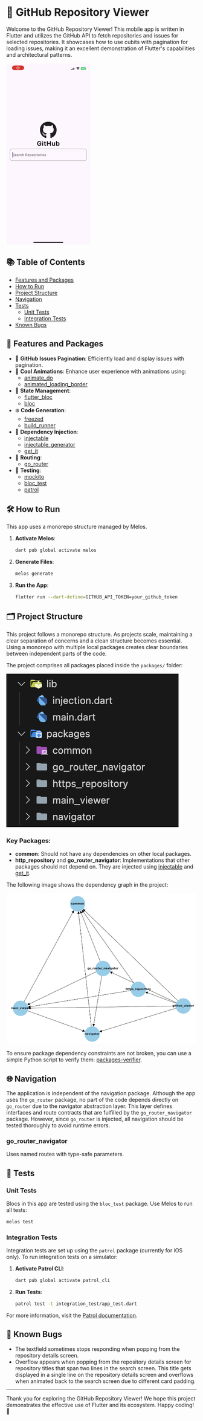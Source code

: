 # 📱 GitHub Repository Viewer

Welcome to the GitHub Repository Viewer! This mobile app is written in Flutter and utilizes the GitHub API to fetch repositories and issues for selected repositories. It showcases how to use cubits with pagination for loading issues, making it an excellent demonstration of Flutter's capabilities and architectural patterns.

![App Preview](readme_assets/app_preview.gif)

## 📚 Table of Contents

- [Features and Packages](#-features-and-packages)
- [How to Run](#-how-to-run)
- [Project Structure](#-project-structure)
- [Navigation](#-navigation)
- [Tests](#-tests)
  - [Unit Tests](#unit-tests)
  - [Integration Tests](#integration-tests)
- [Known Bugs](#-known-bugs)

## 🌟 Features and Packages

- 📄 **GitHub Issues Pagination**: Efficiently load and display issues with pagination.
- 🎨 **Cool Animations**: Enhance user experience with animations using:
  - [animate_do](https://pub.dev/packages/animate_do)
  - [animated_loading_border](https://pub.dev/packages/animated_loading_border)
- 🧱 **State Management**:
  - [flutter_bloc](https://pub.dev/packages/flutter_bloc)
  - [bloc](https://pub.dev/packages/bloc)
- ❄️ **Code Generation**:
  - [freezed](https://pub.dev/packages/freezed)
  - [build_runner](https://pub.dev/packages/build_runner)
- 💉 **Dependency Injection**:
  - [injectable](https://pub.dev/packages/injectable)
  - [injectable_generator](https://pub.dev/packages/injectable_generator)
  - [get_it](https://pub.dev/packages/get_it)
- 🚀 **Routing**:
  - [go_router](https://pub.dev/packages/go_router)
- 🧪 **Testing**:
  - [mockito](https://pub.dev/packages/mockito)
  - [bloc_test](https://pub.dev/packages/bloc_test)
  - [patrol](https://pub.dev/packages/patrol)

## 🛠 How to Run

This app uses a monorepo structure managed by Melos.

1. **Activate Melos**:
   ```bash
   dart pub global activate melos
   ```

2. **Generate Files**:
   ```bash
   melos generate
   ```

3. **Run the App**:
   ```bash
   flutter run --dart-define=GITHUB_API_TOKEN=your_github_token
   ```

## 🗂 Project Structure

This project follows a monorepo structure. As projects scale, maintaining a clear separation of concerns and a clean structure becomes essential. Using a monorepo with multiple local packages creates clear boundaries between independent parts of the code.

The project comprises all packages placed inside the `packages/` folder:

![Project Structure](readme_assets/project_structure.png)

### Key Packages:

- **common**: Should not have any dependencies on other local packages.
- **http_repository** and **go_router_navigator**: Implementations that other packages should not depend on. They are injected using [injectable](https://pub.dev/packages/injectable) and [get_it](https://pub.dev/packages/get_it).

The following image shows the dependency graph in the project:

![Dependency Graph](readme_assets/dependency_graph.png)

To ensure package dependency constraints are not broken, you can use a simple Python script to verify them: [packages-verifier](https://github.com/kmrosiek/packages-verifier).

## 🌐 Navigation

The application is independent of the navigation package. Although the app uses the `go_router` package, no part of the code depends directly on `go_router` due to the navigator abstraction layer. This layer defines interfaces and route contracts that are fulfilled by the `go_router_navigator` package. However, since `go_router` is injected, all navigation should be tested thoroughly to avoid runtime errors.

### go_router_navigator

Uses named routes with type-safe parameters.

## 🧪 Tests

### Unit Tests

Blocs in this app are tested using the `bloc_test` package. Use Melos to run all tests:

```bash
melos test
```

### Integration Tests

Integration tests are set up using the `patrol` package (currently for iOS only). To run integration tests on a simulator:

1. **Activate Patrol CLI**:
   ```bash
   dart pub global activate patrol_cli
   ```

2. **Run Tests**:
   ```bash
   patrol test -t integration_test/app_test.dart
   ```

For more information, visit the [Patrol documentation](https://patrol.leancode.co/getting-started).

## 🐞 Known Bugs

- The textfield sometimes stops responding when popping from the repository details screen.
- Overflow appears when popping from the repository details screen for repository titles that span two lines in the search screen. This title gets displayed in a single line on the repository details screen and overflows when animated back to the search screen due to different card padding.

---

Thank you for exploring the GitHub Repository Viewer! We hope this project demonstrates the effective use of Flutter and its ecosystem. Happy coding! 🚀
